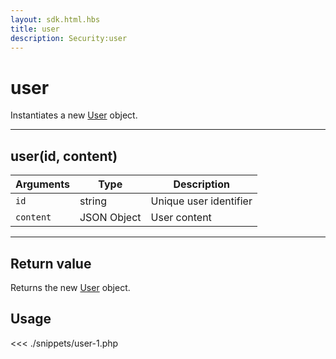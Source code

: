 ```yaml
---
layout: sdk.html.hbs
title: user
description: Security:user
---
```


# user

Instantiates a new [User](/sdk/php/3/user) object.

---

## user(id, content)

| Arguments | Type        | Description            |
| --------- | ----------- | ---------------------- |
| `id`      | string      | Unique user identifier |
| `content` | JSON Object | User content           |

---

## Return value

Returns the new [User](/sdk/php/3/user) object.

## Usage

<<< ./snippets/user-1.php
